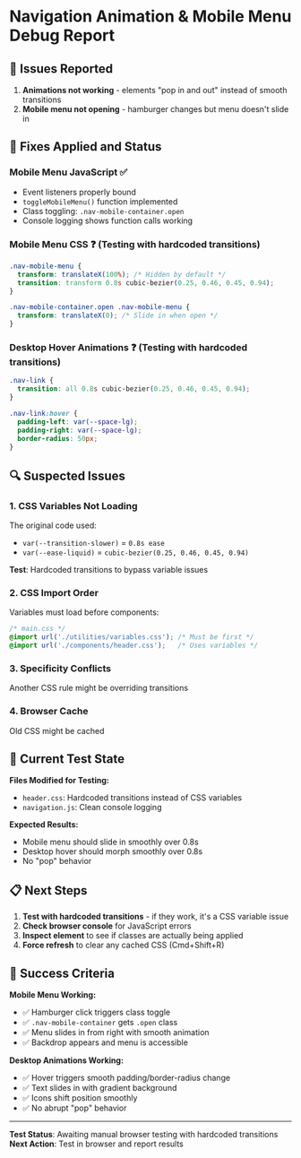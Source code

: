 # Navigation Animation & Mobile Menu Debug Report

## 🚨 Issues Reported
1. **Animations not working** - elements "pop in and out" instead of smooth transitions
2. **Mobile menu not opening** - hamburger changes but menu doesn't slide in

## 🔧 Fixes Applied and Status

### Mobile Menu JavaScript ✅
- Event listeners properly bound
- `toggleMobileMenu()` function implemented
- Class toggling: `.nav-mobile-container.open`
- Console logging shows function calls working

### Mobile Menu CSS ❓ (Testing with hardcoded transitions)
```css
.nav-mobile-menu {
  transform: translateX(100%); /* Hidden by default */
  transition: transform 0.8s cubic-bezier(0.25, 0.46, 0.45, 0.94);
}

.nav-mobile-container.open .nav-mobile-menu {
  transform: translateX(0); /* Slide in when open */
}
```

### Desktop Hover Animations ❓ (Testing with hardcoded transitions)
```css
.nav-link {
  transition: all 0.8s cubic-bezier(0.25, 0.46, 0.45, 0.94);
}

.nav-link:hover {
  padding-left: var(--space-lg);
  padding-right: var(--space-lg);
  border-radius: 50px;
}
```

## 🔍 Suspected Issues

### 1. CSS Variables Not Loading
The original code used:
- `var(--transition-slower)` = `0.8s ease`
- `var(--ease-liquid)` = `cubic-bezier(0.25, 0.46, 0.45, 0.94)`

**Test**: Hardcoded transitions to bypass variable issues

### 2. CSS Import Order
Variables must load before components:
```css
/* main.css */
@import url('./utilities/variables.css'); /* Must be first */
@import url('./components/header.css');   /* Uses variables */
```

### 3. Specificity Conflicts
Another CSS rule might be overriding transitions

### 4. Browser Cache
Old CSS might be cached

## 🧪 Current Test State

**Files Modified for Testing:**
- `header.css`: Hardcoded transitions instead of CSS variables
- `navigation.js`: Clean console logging

**Expected Results:**
- Mobile menu should slide in smoothly over 0.8s
- Desktop hover should morph smoothly over 0.8s
- No "pop" behavior

## 📋 Next Steps

1. **Test with hardcoded transitions** - if they work, it's a CSS variable issue
2. **Check browser console** for JavaScript errors
3. **Inspect element** to see if classes are actually being applied
4. **Force refresh** to clear any cached CSS (Cmd+Shift+R)

## 🎯 Success Criteria

**Mobile Menu Working:**
- ✅ Hamburger click triggers class toggle
- ✅ `.nav-mobile-container` gets `.open` class
- ✅ Menu slides in from right with smooth animation
- ✅ Backdrop appears and menu is accessible

**Desktop Animations Working:**
- ✅ Hover triggers smooth padding/border-radius change
- ✅ Text slides in with gradient background
- ✅ Icons shift position smoothly
- ✅ No abrupt "pop" behavior

---

**Test Status**: Awaiting manual browser testing with hardcoded transitions
**Next Action**: Test in browser and report results
